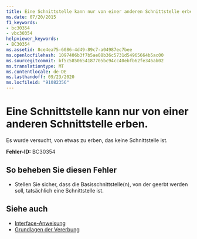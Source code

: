 ```yaml
---
title: Eine Schnittstelle kann nur von einer anderen Schnittstelle erben.
ms.date: 07/20/2015
f1_keywords:
- bc30354
- vbc30354
helpviewer_keywords:
- BC30354
ms.assetid: 8ce4ea75-6086-4d49-89c7-a04987ec7bee
ms.openlocfilehash: 1097406b3f7b5ae08b36c5731d54965664b5ac00
ms.sourcegitcommit: bf5c5850654187705bc94cc40ebfb62fe346ab02
ms.translationtype: MT
ms.contentlocale: de-DE
ms.lasthandoff: 09/23/2020
ms.locfileid: "91082356"
---
```

# <a name="interface-can-inherit-only-from-another-interface"></a>Eine Schnittstelle kann nur von einer anderen Schnittstelle erben.

Es wurde versucht, von etwas zu erben, das keine Schnittstelle ist.  
  
 **Fehler-ID:** BC30354  
  
## <a name="to-correct-this-error"></a>So beheben Sie diesen Fehler  
  
- Stellen Sie sicher, dass die Basisschnittstelle(n), von der geerbt werden soll, tatsächlich eine Schnittstelle ist.  
  
## <a name="see-also"></a>Siehe auch

- [Interface-Anweisung](../language-reference/statements/interface-statement.md)
- [Grundlagen der Vererbung](../programming-guide/language-features/objects-and-classes/inheritance-basics.md)
